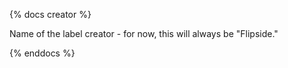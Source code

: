 {% docs creator %}

Name of the label creator - for now, this will always be "Flipside." 

{% enddocs %}